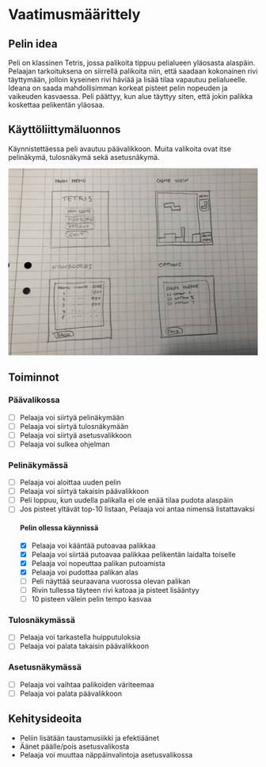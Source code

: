 # Vaatimusmäärittely

## Pelin idea

Peli on klassinen Tetris, jossa palikoita tippuu pelialueen yläosasta alaspäin. Pelaajan tarkoituksena on siirrellä palikoita niin, että saadaan kokonainen rivi täyttymään, jolloin kyseinen rivi häviää ja lisää tilaa vapautuu pelialueelle. Ideana on saada mahdollisimman korkeat pisteet pelin nopeuden ja vaikeuden kasvaessa. Peli päättyy, kun alue täyttyy siten, että jokin palikka koskettaa pelikentän yläosaa.

## Käyttöliittymäluonnos

Käynnistettäessa peli avautuu päävalikkoon. Muita valikoita ovat itse pelinäkymä, tulosnäkymä sekä asetusnäkymä.

<img src="https://raw.githubusercontent.com/ajperttula/ot-harjoitustyo/master/dokumentaatio/kuvat/kayttoliittyma.jpeg" width="750">

## Toiminnot

### Päävalikossa
- [ ] Pelaaja voi siirtyä pelinäkymään
- [ ] Pelaaja voi siirtyä tulosnäkymään
- [ ] Pelaaja voi siirtyä asetusvalikkoon
- [ ] Pelaaja voi sulkea ohjelman

### Pelinäkymässä
- [ ] Pelaaja voi aloittaa uuden pelin
- [ ] Pelaaja voi siirtyä takaisin päävalikkoon
- [ ] Peli loppuu, kun uudella palikalla ei ole enää tilaa pudota alaspäin
- [ ] Jos pisteet yltävät top-10 listaan, Pelaaja voi antaa nimensä listattavaksi
  #### Pelin ollessa käynnissä
  - [x] Pelaaja voi kääntää putoavaa palikkaa
  - [x] Pelaaja voi siirtää putoavaa palikkaa pelikentän laidalta toiselle
  - [x] Pelaaja voi nopeuttaa palikan putoamista
  - [x] Pelaaja voi pudottaa palikan alas
  - [ ] Peli näyttää seuraavana vuorossa olevan palikan
  - [ ] Rivin tullessa täyteen rivi katoaa ja pisteet lisääntyy
  - [ ] 10 pisteen välein pelin tempo kasvaa

### Tulosnäkymässä
- [ ] Pelaaja voi tarkastella huipputuloksia
- [ ] Pelaaja voi palata takaisin päävalikkoon

### Asetusnäkymässä
- [ ] Pelaaja voi vaihtaa palikoiden väriteemaa
- [ ] Pelaaja voi palata päävalikkoon

## Kehitysideoita
* Peliin lisätään taustamusiikki ja efektiäänet
* Äänet päälle/pois asetusvalikosta
* Pelaaja voi muuttaa näppäinvalintoja asetusvalikossa
